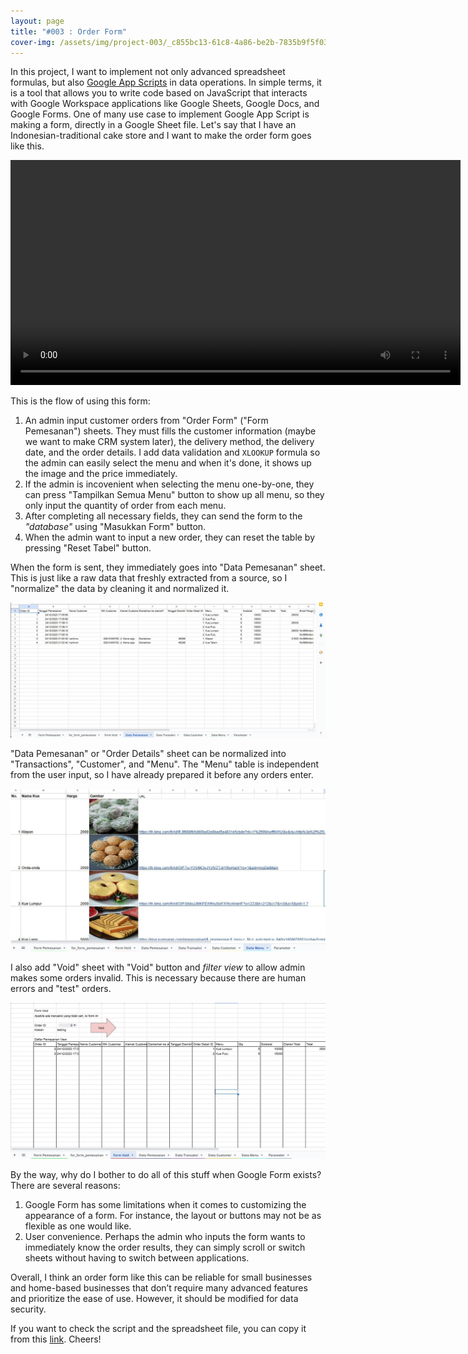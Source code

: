```yaml
---
layout: page
title: "#003 : Order Form"
cover-img: /assets/img/project-003/_c855bc13-61c8-4a86-be2b-7835b9f5f03e.png
---
```


In this project, I want to implement not only advanced spreadsheet formulas, but also [Google App Scripts](https://www.google.com/script/start/) in data operations. In simple terms, it is a tool that allows you to write code based on JavaScript that interacts with Google Workspace applications like Google Sheets, Google Docs, and Google Forms. One of many use case to implement Google App Script is making a form, directly in a Google Sheet file. Let's say that I have an Indonesian-traditional cake store and I want to make the order form goes like this.

<video width="720" controls>
  <source src="/assets/img/project-003/GCHnnz-bsAAW76K_vid.mp4" type="video/mp4">
</video>

This is the flow of using this form:
1. An admin input customer orders from "Order Form" ("Form Pemesanan") sheets. They must fills the customer information (maybe we want to make CRM system later), the delivery method, the delivery date, and the order details. I add data validation and ```XLOOKUP``` formula so the admin can easily select the menu and when it's done, it shows up the image and the price immediately.
2. If the admin is incovenient when selecting the menu one-by-one, they can press "Tampilkan Semua Menu" button to show up all menu, so they only input the quantity of order from each menu.
3. After completing all necessary fields, they can send the form to the _"database"_ using "Masukkan Form" button.
4. When the admin want to input a new order, they can reset the table by pressing "Reset Tabel" button.

When the form is sent, they immediately goes into "Data Pemesanan" sheet. This is just like a raw data that freshly extracted from a source, so I "normalize" the data by cleaning it and normalized it.

![Data Pemesanan aka "Order Details"](/assets/img/project-003/GCHoO4jacAAzYSB.jpeg)

"Data Pemesanan" or "Order Details" sheet can be normalized into "Transactions", "Customer", and "Menu". The "Menu" table is independent from the user input, so I have already prepared it before any orders enter.

![Menu table](/assets/img/project-003/GCHpuRaa0AAY-fA.jpeg)

I also add "Void" sheet with "Void" button and _filter view_ to allow admin makes some orders invalid. This is necessary because there are human errors and "test" orders. 

![Void feature](/assets/img/project-003/GCHppKxbkAA1giP.jpeg)

By the way, why do I bother to do all of this stuff when Google Form exists? There are several reasons:
1. Google Form has some limitations when it comes to customizing the appearance of a form. For instance, the layout or buttons may not be as flexible as one would like.
2. User convenience. Perhaps the admin who inputs the form wants to immediately know the order results, they can simply scroll or switch sheets without having to switch between applications.

Overall, I think an order form like this can be reliable for small businesses and home-based businesses that don’t require many advanced features and prioritize the ease of use. However, it should be modified for data security.  

If you want to check the script and the spreadsheet file, you can copy it from this [link](https://docs.google.com/spreadsheets/d/1FPEgTdrLNy4CKX8Otn0NrdKs6UIPYQs4QXCALHydr74/copy). Cheers!